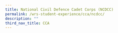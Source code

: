 ```yaml
---
title: National Civil Defence Cadet Corps (NCDCC)
permalink: /wrs-student-experience/cca/ncdcc/
description: ""
third_nav_title: CCA
---
```

